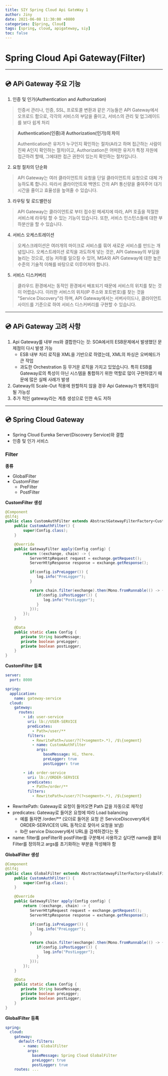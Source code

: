 ```yaml
---
title: SIY Spring Cloud Api GateWay 1
author: Jiny  
date: 2021-06-08 11:30:00 +0800
categories: [Spring, Cloud]
tags: [spring, cloud, apigateway, siy]
toc: false
---
```

 
# Spring Cloud Api Gateway(Filter)
___

## 💿 **APi Gateway 주요 기능**

1. 인증 및 인가(Authentication and Authorization)

> 인증서 관리나, 인증, SSL, 프로토콜 변환과 같은 기능들은 API Gateway에서 오프로드 함으로, 각각의 서비스의 부담을 줄이고, 서비스의 관리 및 업그레이드를 보다 쉽게 처리

> **Authentication(인증)과 Authorization(인가)의 차이**
>
> Authentication은 유저가 누구인지 확인하는 절차(A라고 하며 접근하는 사람이 진짜 A인지 확인하는 절차)이고, Authorization은 어떠한 유저가 특정 자원에 접근하려 할때, 그에대한 접근 권한이 있는지 확인하는 절차입니다.

2. 요청 절차의 단순화

>  API Gateway는 여러 클라이언트의 요청을 단일 클라이언트의 요청으로 대체 가능하도록 합니다. 따라서 클라이언트와 백엔드 간의 API 통신량을 줄여주어 대기시간을 줄이고 효율성을 높여줄 수 있습니다.

3. 라우팅 및 로드밸런싱

> API Gateway는 클라이언트로 부터 접수된 메세지에 따라, API 호출을 적절한 서비스에 라우팅 할 수 있는 기능이 있습니다. 또한, 서비스 인스턴스들에 대한 부하분산을 할 수 있습니다.

4. 서비스 오케스트레이션

> 오케스크레이션은 여러개의 마이크로 서비스를 묶어 새로운 서비스를 만드는 개념입니다. 오케스트레이션 로직을 과도하게 넣는 것은, API Gateway의 부담을 늘리는 것으로, 성능 저하를 일으킬 수 있어, MSA와 API Gateway에 대한 높은 수준의 기술적 이해를 바탕으로 이루어져야 합니다.

5. 서비스 디스커버리

> 클라우드 환경에서는 동적인 환경에서 배포되기 때문에 서비스의 위치를 찾는 것이 어렵습니다. 이러한 서비스의 위치(IP 주소와 포트번호)를 찾는 것을 "Service Discovery"라 하며, API Gateway에서는 서버사이드나, 클라이언트 사이드를 기준으로 하여 서비스 디스커버리를 구현할 수 있습니다.

___

## 💿 **APi Gateway 고려 사항**

1. Api Gateway를 내부 ms와 결합한다는 것: SOA에서의 ESB문제에서 발생했던 문제점이 다시 발생 가능
   - ESB 내부 처리 로직을 XML을 기반으로 하였는데, XML의 파싱은 오버헤드가 큰 작업
   - 과도한 Orchestration 등 무거운 로직을 가지고 있었습니다. 특히 ESB를 Gateway로의 특성이 아닌 시스템을 통합하기 위한 역할로 많이 구현하였기 때문에 많은 실패 사례가 발생
2. Gateway의 Scale-Out 적용에 원할하지 않을 경우 Api Gateway가 병목지점이 될 가능성
3. 추가 적인 gateway라는 계층 생성으로 인한 속도 저하

___

## 💿 **Spring Cloud Gateway**

- Spring Cloud Eureka Server(Discovery Service)와 결합
- 인증 및 인가 서비스

### **Filter**

**종류**

- GlobalFilter
- CustomFilter
  - PreFilter
  - PostFilter

**CustomFilter 생성**

```java
@Component
@Slf4j
public class CustomAuthFilter extends AbstractGatewayFilterFactory<CustomAuthFilter.Config> {
    public CustomAuthFilter() {
        super(Config.class);
    }

    @Override
    public GatewayFilter apply(Config config) {
        return ((exchange, chain) -> {
           ServerHttpRequest request = exchange.getRequest();
           ServerHttpResponse response = exchange.getResponse();

           if(config.isPreLogger()) {
              log.info("PreLogger");
           }

           return chain.filter(exchange).then(Mono.fromRunnable(() -> {
              if(config.isPostLogger()) {
                 log.info("PostLogger");
              }
           }));
        });
    }

    @Data
    public static class Config {
       private String baseMessage;
       private boolean preLogger;
       private boolean postLogger;
    }
}
```

**CustomFilter 등록**

```yml
server:
  port: 8000

spring:
  application:
    name: gateway-service
  cloud:
    gateway:
      routes:
        - id: user-service
          uri: lb://USER-SERVICE
          predicates:
            - Path=/user/**
          filters:
            - RewritePath=/user/?(?<segment>.*), /$\{segment}
            - name: CustomAuthFilter
              args:
                 baseMessage: Hi, there.
                 preLogger: true
                 postLogger: true

        - id: order-service
          uri: lb://ORDER-SERVICE
          predicates:
            - Path=/order/**
          filters:
            - RewritePath=/user/?(?<segment>.*), /$\{segment}
```

- RewritePath: Gateway로 요청이 들어오면 Path 값을 자동으로 재작성
- predicates: Gateway로 들어온 요청에 따라 Load balancing
  - 예를 들자면 /order/** (오더로 들어온 요청 은 ServiceDiscovery에서 ORDER-SERVICE의 URL 동적으로 찾아서 요청을 보냄)
  - lb란 service Discovery에서 URL을 검색하겠다는 뜻
- name: filter를 preFilter와 postFilter를 구분해서 사용하고 싶다면 name을 붙혀 Filter를 정의하고 args를 초기화하는 부분을 작성해야 함

**GlobalFilter 생성**

```java
@Component
@Slf4j
public class GlobalFilter extends AbstractGatewayFilterFactory<GlobalFilter.Config> {
    public CustomAuthFilter() {
        super(Config.class);
    }

    @Override
    public GatewayFilter apply(Config config) {
        return ((exchange, chain) -> {
           ServerHttpRequest request = exchange.getRequest();
           ServerHttpResponse response = exchange.getResponse();

           if(config.isPreLogger()) {
              log.info("PreLogger");
           }

           return chain.filter(exchange).then(Mono.fromRunnable(() -> {
              if(config.isPostLogger()) {
                 log.info("PostLogger");
              }
           }));
        });
    }

    @Data
    public static class Config {
       private String baseMessage;
       private boolean preLogger;
       private boolean postLogger;
    }
}
```

**GlobalFilter 등록**

```yml
spring:
  cloud:
    gateway:
      default-filters:
        - name: GlobalFilter
          args:
            baseMessage: Spring Cloud GlobalFilter
            preLogger: true
            postLogger: true
    routes: ...
```